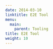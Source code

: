 ```yaml
---
date: 2014-03-10
linktitle: E2E Tool
menu:
  main:
    parent: Tooling
title: E2E Tool
weight: 10
---
```

